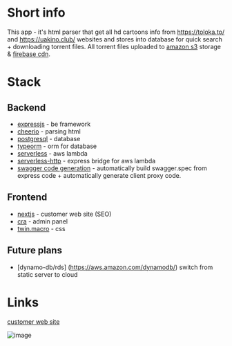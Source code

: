 # Short info

This app - it's html parser that get all hd cartoons info from https://toloka.to/ and https://uakino.club/ websites and stores into database for quick search + downloading torrent files. All torrent files uploaded to [amazon s3](https://aws.amazon.com/s3/) storage & [firebase cdn](https://firebase.google.com/docs/hosting).

# Stack

## Backend

- [expressjs](https://expressjs.com/) - be framework
- [cheerio](https://cheerio.js.org/) - parsing html
- [postgresql](https://www.postgresql.org/) - database
- [typeorm](https://typeorm.io/) - orm for database
- [serverless](https://aws.amazon.com/lambda/) - aws lambda
- [serverless-http](https://github.com/dougmoscrop/serverless-http) -
  express bridge for aws lambda
- [swagger code generation](https://github.com/mgerasika/typescript-to-swagger) - automatically build swagger.spec from express code + automatically generate client proxy code.

## Frontend

- [nextjs](https://nextjs.org/) - customer web site (SEO)
- [cra](https://reactjs.org/docs/create-a-new-react-app.html) - admin panel
- [twin.macro](https://github.com/ben-rogerson/twin.macro) - css

## Future plans

- [dynamo-db/rds] (https://aws.amazon.com/dynamodb/) switch from static server to cloud

# Links

[customer web site](https://ua-video-torrent-next.web.app/)

![image](https://github.com/user-attachments/assets/1034f138-1528-4f59-9092-c2f79271d208)



